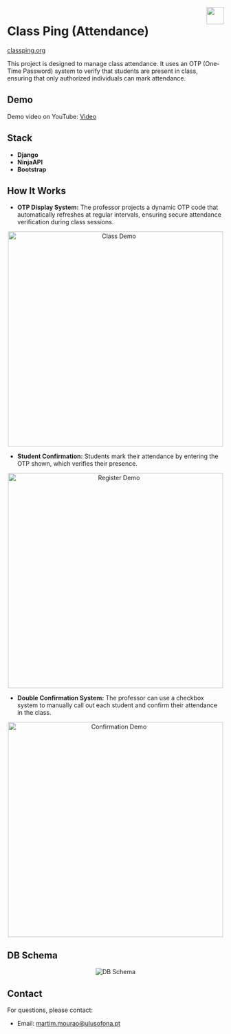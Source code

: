 <img  height="40px" align="right" src="./static/images/logo.png"/>


# Class Ping (Attendance)

[classping.org](https://classping.org/)


This project is designed to manage class attendance. 
It uses an OTP (One-Time Password) system to verify that students are present in class, ensuring that only authorized individuals can mark attendance.

## Demo

Demo video on YouTube: [Video](https://youtu.be/g1B3YId71MA)

  
## Stack

- **Django**
- **NinjaAPI** 
- **Bootstrap** 

## How It Works

- **OTP Display System:** The professor projects a dynamic OTP code that automatically refreshes at regular intervals, ensuring secure attendance verification during class sessions.

<p align="center">
    <img src="./demo/class_demo.png" align="center" alt="Class Demo" width="500"/>
</p>

- **Student Confirmation:** Students mark their attendance by entering the OTP shown, which verifies their presence.

<p align="center">
    <img src="./demo/register_demo.png" align="center" alt="Register Demo" width="500"/>
</p>

- **Double Confirmation System:** The professor can use a checkbox system to manually call out each student and confirm their attendance in the class.

<p align="center">
    <img src="./demo/confirmation_demo.png" align="center" alt="Confirmation Demo" width="500"/>
</p>


## DB Schema

<p align="center">
    <img src="./myapp_models.png" align="center" alt="DB Schema"/>
</p>


## Contact

For questions, please contact:
- Email: martim.mourao@ulusofona.pt